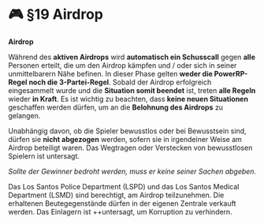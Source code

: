 # 🎮 §19 Airdrop

**Airdrop**

Während des **aktiven Airdrops** wird **automatisch ein Schusscall** gegen **alle** Personen erteilt, die um den Airdrop kämpfen und / oder sich in seiner unmittelbarern Nähe befinen. In dieser Phase gelten **weder die PowerRP-Regel noch die 3-Partei-Regel**. Sobald der Airdrop erfolgreich eingesammelt wurde und die **Situation somit beendet** ist, treten **alle Regeln** wieder **in Kraft**. Es ist wichtig zu beachten, dass **keine neuen Situationen** geschaffen werden dürfen, um an die **Belohnung des Airdrops** zu gelangen.

Unabhängig davon, ob die Spieler bewusstlos oder bei Bewusstsein sind, dürfen sie **nicht abgezogen** werden, sofern sie in irgendeiner Weise am Airdrop beteiligt waren. Das Wegtragen oder Verstecken von bewusstlosen Spielern ist untersagt.

_Sollte der Gewinner bedroht werden, muss er keine seiner Sachen abgeben._

Das Los Santos Police Department (LSPD) und das Los Santos Medical Department (LSMD) sind berechtigt, am Airdrop teilzunehmen. Die erhaltenen Beutegegenstände dürfen in der eigenen Zentrale verkauft werden. Das Einlagern ist ++untersagt, um Korruption zu verhindern.